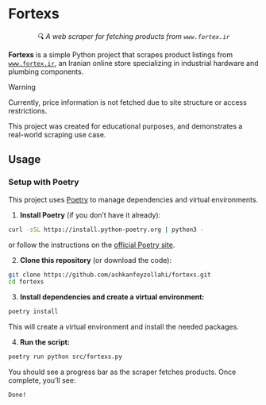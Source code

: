 # Fortexs

<p align="center">
    <em>🔍 A web scraper for fetching products from <code>www.fortex.ir</code></em>
</p>

**Fortexs** is a simple Python project that scrapes product listings from [`www.fortex.ir`](https://fortex.ir), an Iranian online store specializing in industrial hardware and plumbing components.

> [!WARNING]
> Currently, price information is not fetched due to site structure or access restrictions.

This project was created for educational purposes, and demonstrates a real-world scraping use case.

## Usage

### Setup with Poetry

This project uses [Poetry](https://python-poetry.org/) to manage dependencies and virtual environments.

1. **Install Poetry** (if you don’t have it already):

```bash
curl -sSL https://install.python-poetry.org | python3 -
```

or follow the instructions on the [official Poetry site](https://python-poetry.org/docs/#installation).

2. **Clone this repository** (or download the code):

```bash
git clone https://github.com/ashkanfeyzollahi/fortexs.git
cd fortexs
```

3. **Install dependencies and create a virtual environment:**

```bash
poetry install
```

This will create a virtual environment and install the needed packages.

4. **Run the script:**

```bash
poetry run python src/fortexs.py
```

You should see a progress bar as the scraper fetches products. Once complete, you’ll see:

```plain
Done!
```

